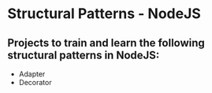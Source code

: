# Structural Patterns - NodeJS

## Projects to train and learn the following structural patterns in NodeJS: 
 - Adapter
 - Decorator

